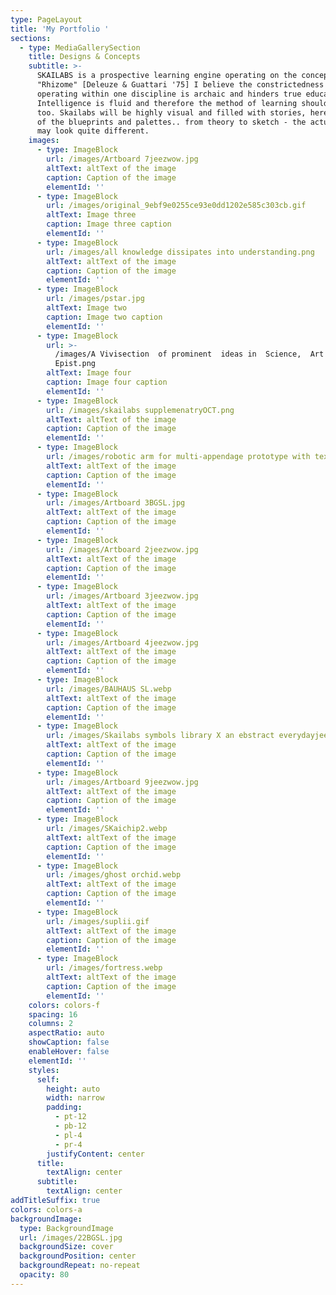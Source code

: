 ```yaml
---
type: PageLayout
title: 'My Portfolio '
sections:
  - type: MediaGallerySection
    title: Designs & Concepts
    subtitle: >-
      SKAILABS is a prospective learning engine operating on the concept of
      "Rhizome" [Deleuze & Guattari '75] I believe the constrictedness of
      operating within one discipline is archaic and hinders true education.
      Intelligence is fluid and therefore the method of learning should be such
      too. Skailabs will be highly visual and filled with stories, here are some
      of the blueprints and palettes.. from theory to sketch - the actual engine
      may look quite different.
    images:
      - type: ImageBlock
        url: /images/Artboard 7jeezwow.jpg
        altText: altText of the image
        caption: Caption of the image
        elementId: ''
      - type: ImageBlock
        url: /images/original_9ebf9e0255ce93e0dd1202e585c303cb.gif
        altText: Image three
        caption: Image three caption
        elementId: ''
      - type: ImageBlock
        url: /images/all knowledge dissipates into understanding.png
        altText: altText of the image
        caption: Caption of the image
        elementId: ''
      - type: ImageBlock
        url: /images/pstar.jpg
        altText: Image two
        caption: Image two caption
        elementId: ''
      - type: ImageBlock
        url: >-
          /images/A Vivisection  of prominent  ideas in  Science,  Art and 
          Epist.png
        altText: Image four
        caption: Image four caption
        elementId: ''
      - type: ImageBlock
        url: /images/skailabs supplemenatryOCT.png
        altText: altText of the image
        caption: Caption of the image
        elementId: ''
      - type: ImageBlock
        url: /images/robotic arm for multi-appendage prototype with text.jpg
        altText: altText of the image
        caption: Caption of the image
        elementId: ''
      - type: ImageBlock
        url: /images/Artboard 3BGSL.jpg
        altText: altText of the image
        caption: Caption of the image
        elementId: ''
      - type: ImageBlock
        url: /images/Artboard 2jeezwow.jpg
        altText: altText of the image
        caption: Caption of the image
        elementId: ''
      - type: ImageBlock
        url: /images/Artboard 3jeezwow.jpg
        altText: altText of the image
        caption: Caption of the image
        elementId: ''
      - type: ImageBlock
        url: /images/Artboard 4jeezwow.jpg
        altText: altText of the image
        caption: Caption of the image
        elementId: ''
      - type: ImageBlock
        url: /images/BAUHAUS SL.webp
        altText: altText of the image
        caption: Caption of the image
        elementId: ''
      - type: ImageBlock
        url: /images/Skailabs symbols library X an ebstract everydayjeezwow.jpg
        altText: altText of the image
        caption: Caption of the image
        elementId: ''
      - type: ImageBlock
        url: /images/Artboard 9jeezwow.jpg
        altText: altText of the image
        caption: Caption of the image
        elementId: ''
      - type: ImageBlock
        url: /images/SKaichip2.webp
        altText: altText of the image
        caption: Caption of the image
        elementId: ''
      - type: ImageBlock
        url: /images/ghost orchid.webp
        altText: altText of the image
        caption: Caption of the image
        elementId: ''
      - type: ImageBlock
        url: /images/suplii.gif
        altText: altText of the image
        caption: Caption of the image
        elementId: ''
      - type: ImageBlock
        url: /images/fortress.webp
        altText: altText of the image
        caption: Caption of the image
        elementId: ''
    colors: colors-f
    spacing: 16
    columns: 2
    aspectRatio: auto
    showCaption: false
    enableHover: false
    elementId: ''
    styles:
      self:
        height: auto
        width: narrow
        padding:
          - pt-12
          - pb-12
          - pl-4
          - pr-4
        justifyContent: center
      title:
        textAlign: center
      subtitle:
        textAlign: center
addTitleSuffix: true
colors: colors-a
backgroundImage:
  type: BackgroundImage
  url: /images/22BGSL.jpg
  backgroundSize: cover
  backgroundPosition: center
  backgroundRepeat: no-repeat
  opacity: 80
---
```

